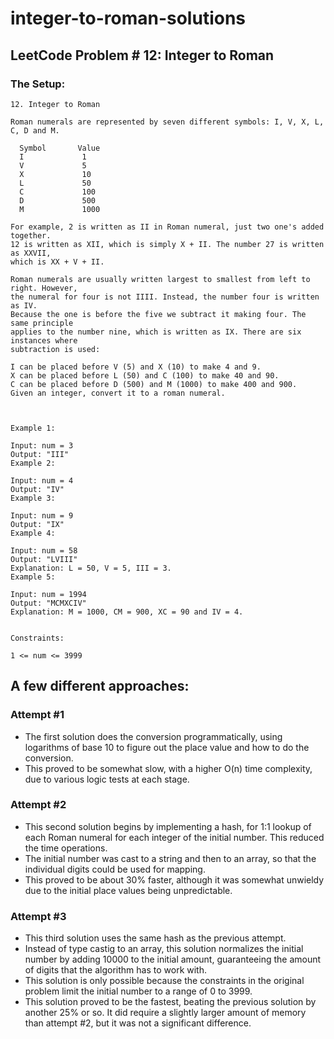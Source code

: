 # integer-to-roman-solutions

## LeetCode Problem # 12: Integer to Roman

### The Setup:
```
12. Integer to Roman

Roman numerals are represented by seven different symbols: I, V, X, L, C, D and M.

  Symbol       Value
  I             1
  V             5
  X             10
  L             50
  C             100
  D             500
  M             1000

For example, 2 is written as II in Roman numeral, just two one's added together. 
12 is written as XII, which is simply X + II. The number 27 is written as XXVII, 
which is XX + V + II.

Roman numerals are usually written largest to smallest from left to right. However, 
the numeral for four is not IIII. Instead, the number four is written as IV. 
Because the one is before the five we subtract it making four. The same principle 
applies to the number nine, which is written as IX. There are six instances where 
subtraction is used:

I can be placed before V (5) and X (10) to make 4 and 9. 
X can be placed before L (50) and C (100) to make 40 and 90. 
C can be placed before D (500) and M (1000) to make 400 and 900.
Given an integer, convert it to a roman numeral.

 

Example 1:

Input: num = 3
Output: "III"
Example 2:

Input: num = 4
Output: "IV"
Example 3:

Input: num = 9
Output: "IX"
Example 4:

Input: num = 58
Output: "LVIII"
Explanation: L = 50, V = 5, III = 3.
Example 5:

Input: num = 1994
Output: "MCMXCIV"
Explanation: M = 1000, CM = 900, XC = 90 and IV = 4.
 

Constraints:

1 <= num <= 3999
```

## A few different approaches:

### Attempt #1
* The first solution does the conversion programmatically, using logarithms of base 10 to figure out the place value and how to do the conversion.
* This proved to be somewhat slow, with a higher O(n) time complexity, due to various logic tests at each stage.

### Attempt #2
* This second solution begins by implementing a hash, for 1:1 lookup of each Roman numeral for each integer of the initial number.  This reduced the time operations.
* The initial number was cast to a string and then to an array, so that the individual digits could be used for mapping.
* This proved to be about 30% faster, although it was somewhat unwieldy due to the initial place values being unpredictable.

### Attempt #3
* This third solution uses the same hash as the previous attempt.
* Instead of type castig to an array, this solution normalizes the initial number by adding 10000 to the initial amount, guaranteeing the amount of digits that the algorithm has to work with.
* This solution is only possible because the constraints in the original problem limit the initial number to a range of 0 to 3999.
* This solution proved to be the fastest, beating the previous solution by another 25% or so.  It did require a slightly larger amount of memory than attempt #2, but it was not a significant difference.
